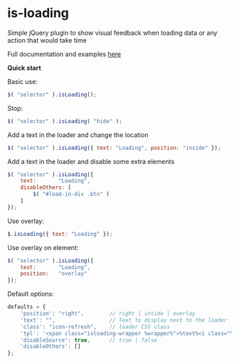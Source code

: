 is-loading
==========

Simple jQuery plugin to show visual feedback when loading data or any action that would take time

Full documentation and examples [here](http://hekigan.github.io/is-loading/ "Documentation and examples")

__Quick start__

Basic use:
```javascript
$( "selector" ).isLoading();
```

Stop:
```javascript
$( "selector" ).isLoading( "hide" );
```

Add a text in the loader and change the location
```javascript
$( "selector" ).isLoading({ text: "Loading", position: "inside" });
```

Add a text in the loader and disable some extra elements
```javascript
$( "selector" ).isLoading({
    text:       "Loading", 
    disableOthers: [
        $( "#load-in-div .btn" )
    ]
});
```

Use overlay:
```javascript
$.isLoading({ text: "Loading" });
```

Use overlay on element:
```javascript
$( "selector" ).isLoading({
    text:       "Loading",
    position:   "overlay"
});
```


Default options:

```javascript
defaults = {
    'position': "right",        // right | inside | overlay
    'text': "",                 // Text to display next to the loader
    'class': "icon-refresh",    // loader CSS class
    'tpl': '<span class="isloading-wrapper %wrapper%">%text%<i class="%class% icon-spin"></i></span>',
    'disableSource': true,      // true | false
    'disableOthers': []
};
```
